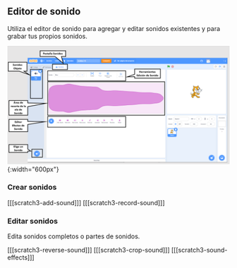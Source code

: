 ## Editor de sonido

Utiliza el editor de sonido para agregar y editar sonidos existentes y para grabar tus propios sonidos.

![Una captura de pantalla anotada de la pestaña Sonido.](images/Scratch-Sound-tab.png){:width="600px"}

### Crear sonidos

\[[[scratch3-add-sound]]\] \[[[scratch3-record-sound\]]]

### Editar sonidos

Edita sonidos completos o partes de sonidos.

\[[[scratch3-reverse-sound]]\] \[[[scratch3-crop-sound\]]] [[[scratch3-sound-effects]]]
